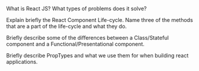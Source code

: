 What is React JS? What types of problems does it solve?
<!-- it solves the problems that websites have when rendering information. instead of having the whole page re render react renders components and each component in independet in its rendering allowing parts of a page to update. it also creates a nice environment to structure code and be more efficient in building an application. -->


Explain briefly the React Component Life-cycle. Name three of the methods that are a part of the life-cycle and what they do.
<!-- the React component life-cycle illustrats how components can be manipulated from before they are mounted to when they are unmounted or removed.

componentDidMount - if a component rendered itself immediatly after perform an action
componentDidUpdate - if an update was recevied perform some action.

componentWillUnmount - before a component is removed perform some action. -->


Briefly describe some of the differences between a Class/Stateful component and a Functional/Presentational component.

<!-- A class componenet has access to reacts this.state and a constructor. you can use prebuilt methods
a functional component is good for rendering html to the dom. -->


Briefly describe PropTypes and what we use them for when building react applications.
<!-- PropTypes are an object type declaration for what we expect to receive when the dom renders -->
